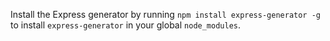 Install the Express generator by running `npm install express-generator -g` to install `express-generator` in your global `node_modules`. 
